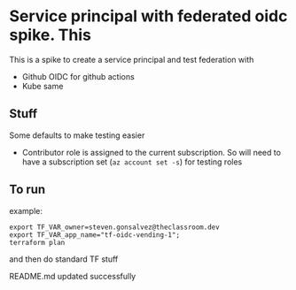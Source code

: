 # Service principal with federated oidc spike. This

This is a spike to create a service principal and test federation with
- Github OIDC for github actions
- Kube same


## Stuff
Some defaults to make testing easier

- Contributor role is assigned to the current subscription. So will need to have a subscription set (`az account set -s`) for testing roles


## To run

example:

```shell
export TF_VAR_owner=steven.gonsalvez@theclassroom.dev
export TF_VAR_app_name="tf-oidc-vending-1";
terraform plan
```


and then do standard TF stuff
<!-- BEGINNING OF PRE-COMMIT-TERRAFORM DOCS HOOK -->
README.md updated successfully
<!-- END OF PRE-COMMIT-TERRAFORM DOCS HOOK -->